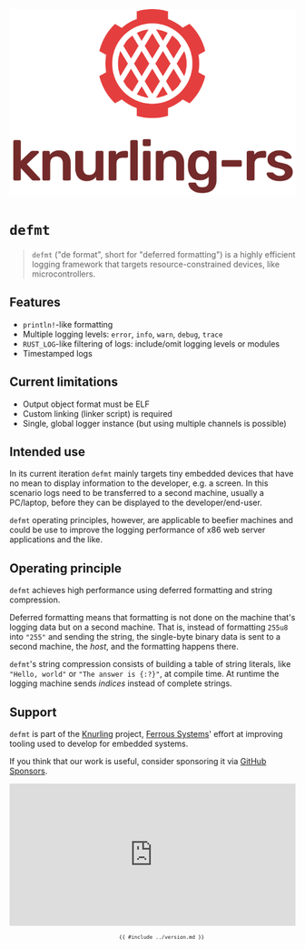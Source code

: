 <p align="center"><img src="assets/knurling_logo_light_text.svg"></p>

# `defmt`

> `defmt` ("de format", short for "deferred formatting") is a highly efficient logging framework that targets resource-constrained devices, like microcontrollers.

## Features

- `println!`-like formatting
- Multiple logging levels: `error`, `info`, `warn`, `debug`, `trace`
- `RUST_LOG`-like filtering of logs: include/omit logging levels or modules
- Timestamped logs

## Current limitations

- Output object format must be ELF
- Custom linking (linker script) is required
- Single, global logger instance (but using multiple channels is possible)

## Intended use

In its current iteration `defmt` mainly targets tiny embedded devices that have no mean to display information to the developer, e.g. a screen.
In this scenario logs need to be transferred to a second machine, usually a PC/laptop, before they can be displayed to the developer/end-user.

`defmt` operating principles, however, are applicable to beefier machines and could be use to improve the logging performance of x86 web server applications and the like.

## Operating principle

`defmt` achieves high performance using deferred formatting and string compression.

Deferred formatting means that formatting is not done on the machine that's logging data but on a second machine.
That is, instead of formatting `255u8` into `"255"` and sending the string, the single-byte binary data is sent to a second machine, the *host*, and the formatting happens there.

`defmt`'s string compression consists of building a table of string literals, like `"Hello, world"` or `"The answer is {:?}"`, at compile time.
At runtime the logging machine sends *indices* instead of complete strings.

## Support

`defmt` is part of the [Knurling] project, [Ferrous Systems]' effort at
improving tooling used to develop for embedded systems.

If you think that our work is useful, consider sponsoring it via [GitHub
Sponsors].

<iframe src="https://github.com/sponsors/knurling-rs/card" height=250em width=100%; title="Sponsor knurling-rs" style="border: 0; display:block; margin:auto" id="iframe"></iframe>

[Knurling]: https://knurling.ferrous-systems.com/
[Ferrous Systems]: https://ferrous-systems.com/
[GitHub Sponsors]: https://github.com/sponsors/knurling-rs


<!-- git commit & date are injected in this block -->
<div style="font-size: 0.75em;">
  <center>
    <code>
      {{ #include ../version.md }}
    </code>
  </center>
</div>
